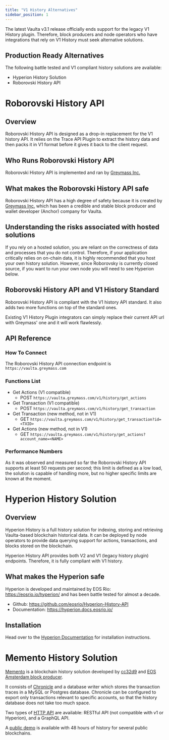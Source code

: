 ```yaml
---
title: "V1 History Alternatives"
sidebar_position: 1
---
```


The latest Vaulta v3.1 release officially ends support for the legacy V1 History plugin. Therefore, block producers and node operators who have integrations that rely on V1 History must seek alternative solutions.

## Production Ready Alternatives

The following battle tested and V1 compliant history solutions are available:
- Hyperion History Solution
- Roborovski History API

# Roborovski History API

## Overview

Roborovski History API is designed as a drop-in replacement for the V1 history API. It relies on the Trace API Plugin to extract the history data and then packs it in V1 format before it gives it back to the client request.

## Who Runs Roborovski History API

Roborovski History API is implemented and ran by [Greymass Inc.](https://greymass.com/)

## What makes the Roborovski History API safe

Roborovski History API has a high degree of safety because it is created by [Greymass Inc.](https://greymass.com/) which has been a credible and stable block producer and wallet developer (Anchor) company for Vaulta.

## Understanding the risks associated with hosted solutions

If you rely on a hosted solution, you are reliant on the correctness of data and processes that you do not control. Therefore, if your application critically relies on on-chain data, it is highly recommended that you host your own history solution. However, since Roborovsky is currently closed source, if you want to run your own node you will need to see Hyperion below.

## Roborovski History API and V1 History Standard

Roborovski History API is compliant with the V1 history API standard. It also adds two more functions on top of the standard ones.

Existing V1 History Plugin integrators can simply replace their current API url with Greymass' one and it will work flawlessly.

## API Reference

### How To Connect

The Roborovski History API connection endpoint is `https://vaulta.greymass.com`

### Functions List

- Get Actions (V1 compatible)
    - POST `https://vaulta.greymass.com/v1/history/get_actions`
- Get Transaction (V1 compatible)
    - POST `https://vaulta.greymass.com/v1/history/get_transaction`
- Get Transaction (new method, not in V1)
    - GET `https://vaulta.greymass.com/v1/history/get_transaction?id=<TXID>`
- Get Actions (new method, not in V1)
    - GET `https://vaulta.greymass.com/v1/history/get_actions?account_name=<NAME>`

### Performance Numbers

As it was observed and measured so far the Roborovski History API supports at least 50 requests per second; this limit is defined as a low load, the solution is capable of handling more, but no higher specific limits are known at the moment.



# Hyperion History Solution

## Overview

Hyperion History is a full history solution for indexing, storing and retrieving Vaulta-based blockchain historical data. It can be deployed by node operators to provide data querying support for actions, transactions, and blocks stored on the blockchain.

Hyperion History API provides both V2 and V1 (legacy history plugin) endpoints. Therefore, it is fully compliant with V1 history.

## What makes the Hyperion safe

Hyperion is developed and maintained by EOS Rio: https://eosrio.io/hyperion/ and has been battle tested for almost a decade.

* Github: https://github.com/eosrio/Hyperion-History-API
* Documentation: https://hyperion.docs.eosrio.io/

## Installation

Head over to the [Hyperion Documentation](https://hyperion.docs.eosrio.io/) for installation instructions.


# Memento History Solution

[Memento](https://github.com/Antelope-Memento/antelope_memento) is a blockchain history solution developed by [cc32d9](https://github.com/cc32d9) and [EOS Amsterdam block producer](https://eosamsterdam.net/).

It consists of [Chronicle](https://github.com/EOSChronicleProject/eos-chronicle) and a database writer which stores the transaction traces in a MySQL or Postgres database. Chronicle can be configured to export only transactions relevant to specific accounts, so that the history database does not take too much space.

Two types of [HTTP API](https://github.com/Antelope-Memento/antelope_memento_api) are available: RESTful API (not compatible with v1 or Hyperion), and a GraphQL API.

A [public demo](https://github.com/Antelope-Memento/antelope_memento/blob/main/MEMENTO_PUBLIC_ACCESS.md) is available with 48 hours of history for several public blockchains.
